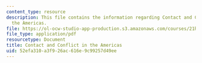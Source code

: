 ```yaml
---
content_type: resource
description: This file contains the information regarding Contact and Conflict in
  the Americas.
file: https://ol-ocw-studio-app-production.s3.amazonaws.com/courses/21h-009-the-world-1400-present-spring-2014/52efa310a3f926ac616e9c99257d49ee_MIT21H_009S14_Lec_7.pdf
file_type: application/pdf
resourcetype: Document
title: Contact and Conflict in the Americas
uid: 52efa310-a3f9-26ac-616e-9c99257d49ee
---
```

